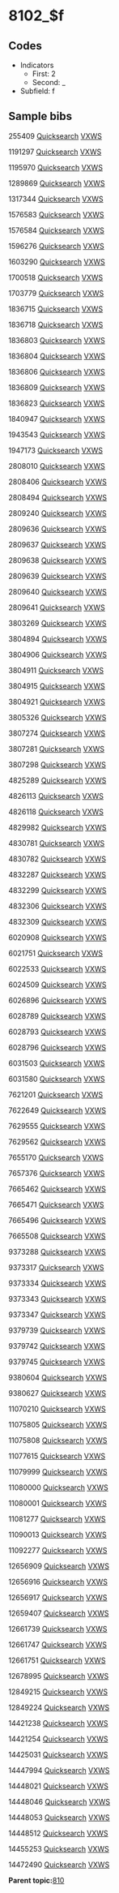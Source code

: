 # 8102\_$f

## Codes

-   Indicators
    -   First: 2
    -   Second: \_
-   Subfield: f

## Sample bibs

255409 [Quicksearch](https://search.library.yale.edu/catalog/255409) [VXWS](http://prodorbis.library.yale.edu:7014/vxws/GetHoldingsService?bibId=255409)

1191297 [Quicksearch](https://search.library.yale.edu/catalog/1191297) [VXWS](http://prodorbis.library.yale.edu:7014/vxws/GetHoldingsService?bibId=1191297)

1195970 [Quicksearch](https://search.library.yale.edu/catalog/1195970) [VXWS](http://prodorbis.library.yale.edu:7014/vxws/GetHoldingsService?bibId=1195970)

1289869 [Quicksearch](https://search.library.yale.edu/catalog/1289869) [VXWS](http://prodorbis.library.yale.edu:7014/vxws/GetHoldingsService?bibId=1289869)

1317344 [Quicksearch](https://search.library.yale.edu/catalog/1317344) [VXWS](http://prodorbis.library.yale.edu:7014/vxws/GetHoldingsService?bibId=1317344)

1576583 [Quicksearch](https://search.library.yale.edu/catalog/1576583) [VXWS](http://prodorbis.library.yale.edu:7014/vxws/GetHoldingsService?bibId=1576583)

1576584 [Quicksearch](https://search.library.yale.edu/catalog/1576584) [VXWS](http://prodorbis.library.yale.edu:7014/vxws/GetHoldingsService?bibId=1576584)

1596276 [Quicksearch](https://search.library.yale.edu/catalog/1596276) [VXWS](http://prodorbis.library.yale.edu:7014/vxws/GetHoldingsService?bibId=1596276)

1603290 [Quicksearch](https://search.library.yale.edu/catalog/1603290) [VXWS](http://prodorbis.library.yale.edu:7014/vxws/GetHoldingsService?bibId=1603290)

1700518 [Quicksearch](https://search.library.yale.edu/catalog/1700518) [VXWS](http://prodorbis.library.yale.edu:7014/vxws/GetHoldingsService?bibId=1700518)

1703779 [Quicksearch](https://search.library.yale.edu/catalog/1703779) [VXWS](http://prodorbis.library.yale.edu:7014/vxws/GetHoldingsService?bibId=1703779)

1836715 [Quicksearch](https://search.library.yale.edu/catalog/1836715) [VXWS](http://prodorbis.library.yale.edu:7014/vxws/GetHoldingsService?bibId=1836715)

1836718 [Quicksearch](https://search.library.yale.edu/catalog/1836718) [VXWS](http://prodorbis.library.yale.edu:7014/vxws/GetHoldingsService?bibId=1836718)

1836803 [Quicksearch](https://search.library.yale.edu/catalog/1836803) [VXWS](http://prodorbis.library.yale.edu:7014/vxws/GetHoldingsService?bibId=1836803)

1836804 [Quicksearch](https://search.library.yale.edu/catalog/1836804) [VXWS](http://prodorbis.library.yale.edu:7014/vxws/GetHoldingsService?bibId=1836804)

1836806 [Quicksearch](https://search.library.yale.edu/catalog/1836806) [VXWS](http://prodorbis.library.yale.edu:7014/vxws/GetHoldingsService?bibId=1836806)

1836809 [Quicksearch](https://search.library.yale.edu/catalog/1836809) [VXWS](http://prodorbis.library.yale.edu:7014/vxws/GetHoldingsService?bibId=1836809)

1836823 [Quicksearch](https://search.library.yale.edu/catalog/1836823) [VXWS](http://prodorbis.library.yale.edu:7014/vxws/GetHoldingsService?bibId=1836823)

1840947 [Quicksearch](https://search.library.yale.edu/catalog/1840947) [VXWS](http://prodorbis.library.yale.edu:7014/vxws/GetHoldingsService?bibId=1840947)

1943543 [Quicksearch](https://search.library.yale.edu/catalog/1943543) [VXWS](http://prodorbis.library.yale.edu:7014/vxws/GetHoldingsService?bibId=1943543)

1947173 [Quicksearch](https://search.library.yale.edu/catalog/1947173) [VXWS](http://prodorbis.library.yale.edu:7014/vxws/GetHoldingsService?bibId=1947173)

2808010 [Quicksearch](https://search.library.yale.edu/catalog/2808010) [VXWS](http://prodorbis.library.yale.edu:7014/vxws/GetHoldingsService?bibId=2808010)

2808406 [Quicksearch](https://search.library.yale.edu/catalog/2808406) [VXWS](http://prodorbis.library.yale.edu:7014/vxws/GetHoldingsService?bibId=2808406)

2808494 [Quicksearch](https://search.library.yale.edu/catalog/2808494) [VXWS](http://prodorbis.library.yale.edu:7014/vxws/GetHoldingsService?bibId=2808494)

2809240 [Quicksearch](https://search.library.yale.edu/catalog/2809240) [VXWS](http://prodorbis.library.yale.edu:7014/vxws/GetHoldingsService?bibId=2809240)

2809636 [Quicksearch](https://search.library.yale.edu/catalog/2809636) [VXWS](http://prodorbis.library.yale.edu:7014/vxws/GetHoldingsService?bibId=2809636)

2809637 [Quicksearch](https://search.library.yale.edu/catalog/2809637) [VXWS](http://prodorbis.library.yale.edu:7014/vxws/GetHoldingsService?bibId=2809637)

2809638 [Quicksearch](https://search.library.yale.edu/catalog/2809638) [VXWS](http://prodorbis.library.yale.edu:7014/vxws/GetHoldingsService?bibId=2809638)

2809639 [Quicksearch](https://search.library.yale.edu/catalog/2809639) [VXWS](http://prodorbis.library.yale.edu:7014/vxws/GetHoldingsService?bibId=2809639)

2809640 [Quicksearch](https://search.library.yale.edu/catalog/2809640) [VXWS](http://prodorbis.library.yale.edu:7014/vxws/GetHoldingsService?bibId=2809640)

2809641 [Quicksearch](https://search.library.yale.edu/catalog/2809641) [VXWS](http://prodorbis.library.yale.edu:7014/vxws/GetHoldingsService?bibId=2809641)

3803269 [Quicksearch](https://search.library.yale.edu/catalog/3803269) [VXWS](http://prodorbis.library.yale.edu:7014/vxws/GetHoldingsService?bibId=3803269)

3804894 [Quicksearch](https://search.library.yale.edu/catalog/3804894) [VXWS](http://prodorbis.library.yale.edu:7014/vxws/GetHoldingsService?bibId=3804894)

3804906 [Quicksearch](https://search.library.yale.edu/catalog/3804906) [VXWS](http://prodorbis.library.yale.edu:7014/vxws/GetHoldingsService?bibId=3804906)

3804911 [Quicksearch](https://search.library.yale.edu/catalog/3804911) [VXWS](http://prodorbis.library.yale.edu:7014/vxws/GetHoldingsService?bibId=3804911)

3804915 [Quicksearch](https://search.library.yale.edu/catalog/3804915) [VXWS](http://prodorbis.library.yale.edu:7014/vxws/GetHoldingsService?bibId=3804915)

3804921 [Quicksearch](https://search.library.yale.edu/catalog/3804921) [VXWS](http://prodorbis.library.yale.edu:7014/vxws/GetHoldingsService?bibId=3804921)

3805326 [Quicksearch](https://search.library.yale.edu/catalog/3805326) [VXWS](http://prodorbis.library.yale.edu:7014/vxws/GetHoldingsService?bibId=3805326)

3807274 [Quicksearch](https://search.library.yale.edu/catalog/3807274) [VXWS](http://prodorbis.library.yale.edu:7014/vxws/GetHoldingsService?bibId=3807274)

3807281 [Quicksearch](https://search.library.yale.edu/catalog/3807281) [VXWS](http://prodorbis.library.yale.edu:7014/vxws/GetHoldingsService?bibId=3807281)

3807298 [Quicksearch](https://search.library.yale.edu/catalog/3807298) [VXWS](http://prodorbis.library.yale.edu:7014/vxws/GetHoldingsService?bibId=3807298)

4825289 [Quicksearch](https://search.library.yale.edu/catalog/4825289) [VXWS](http://prodorbis.library.yale.edu:7014/vxws/GetHoldingsService?bibId=4825289)

4826113 [Quicksearch](https://search.library.yale.edu/catalog/4826113) [VXWS](http://prodorbis.library.yale.edu:7014/vxws/GetHoldingsService?bibId=4826113)

4826118 [Quicksearch](https://search.library.yale.edu/catalog/4826118) [VXWS](http://prodorbis.library.yale.edu:7014/vxws/GetHoldingsService?bibId=4826118)

4829982 [Quicksearch](https://search.library.yale.edu/catalog/4829982) [VXWS](http://prodorbis.library.yale.edu:7014/vxws/GetHoldingsService?bibId=4829982)

4830781 [Quicksearch](https://search.library.yale.edu/catalog/4830781) [VXWS](http://prodorbis.library.yale.edu:7014/vxws/GetHoldingsService?bibId=4830781)

4830782 [Quicksearch](https://search.library.yale.edu/catalog/4830782) [VXWS](http://prodorbis.library.yale.edu:7014/vxws/GetHoldingsService?bibId=4830782)

4832287 [Quicksearch](https://search.library.yale.edu/catalog/4832287) [VXWS](http://prodorbis.library.yale.edu:7014/vxws/GetHoldingsService?bibId=4832287)

4832299 [Quicksearch](https://search.library.yale.edu/catalog/4832299) [VXWS](http://prodorbis.library.yale.edu:7014/vxws/GetHoldingsService?bibId=4832299)

4832306 [Quicksearch](https://search.library.yale.edu/catalog/4832306) [VXWS](http://prodorbis.library.yale.edu:7014/vxws/GetHoldingsService?bibId=4832306)

4832309 [Quicksearch](https://search.library.yale.edu/catalog/4832309) [VXWS](http://prodorbis.library.yale.edu:7014/vxws/GetHoldingsService?bibId=4832309)

6020908 [Quicksearch](https://search.library.yale.edu/catalog/6020908) [VXWS](http://prodorbis.library.yale.edu:7014/vxws/GetHoldingsService?bibId=6020908)

6021751 [Quicksearch](https://search.library.yale.edu/catalog/6021751) [VXWS](http://prodorbis.library.yale.edu:7014/vxws/GetHoldingsService?bibId=6021751)

6022533 [Quicksearch](https://search.library.yale.edu/catalog/6022533) [VXWS](http://prodorbis.library.yale.edu:7014/vxws/GetHoldingsService?bibId=6022533)

6024509 [Quicksearch](https://search.library.yale.edu/catalog/6024509) [VXWS](http://prodorbis.library.yale.edu:7014/vxws/GetHoldingsService?bibId=6024509)

6026896 [Quicksearch](https://search.library.yale.edu/catalog/6026896) [VXWS](http://prodorbis.library.yale.edu:7014/vxws/GetHoldingsService?bibId=6026896)

6028789 [Quicksearch](https://search.library.yale.edu/catalog/6028789) [VXWS](http://prodorbis.library.yale.edu:7014/vxws/GetHoldingsService?bibId=6028789)

6028793 [Quicksearch](https://search.library.yale.edu/catalog/6028793) [VXWS](http://prodorbis.library.yale.edu:7014/vxws/GetHoldingsService?bibId=6028793)

6028796 [Quicksearch](https://search.library.yale.edu/catalog/6028796) [VXWS](http://prodorbis.library.yale.edu:7014/vxws/GetHoldingsService?bibId=6028796)

6031503 [Quicksearch](https://search.library.yale.edu/catalog/6031503) [VXWS](http://prodorbis.library.yale.edu:7014/vxws/GetHoldingsService?bibId=6031503)

6031580 [Quicksearch](https://search.library.yale.edu/catalog/6031580) [VXWS](http://prodorbis.library.yale.edu:7014/vxws/GetHoldingsService?bibId=6031580)

7621201 [Quicksearch](https://search.library.yale.edu/catalog/7621201) [VXWS](http://prodorbis.library.yale.edu:7014/vxws/GetHoldingsService?bibId=7621201)

7622649 [Quicksearch](https://search.library.yale.edu/catalog/7622649) [VXWS](http://prodorbis.library.yale.edu:7014/vxws/GetHoldingsService?bibId=7622649)

7629555 [Quicksearch](https://search.library.yale.edu/catalog/7629555) [VXWS](http://prodorbis.library.yale.edu:7014/vxws/GetHoldingsService?bibId=7629555)

7629562 [Quicksearch](https://search.library.yale.edu/catalog/7629562) [VXWS](http://prodorbis.library.yale.edu:7014/vxws/GetHoldingsService?bibId=7629562)

7655170 [Quicksearch](https://search.library.yale.edu/catalog/7655170) [VXWS](http://prodorbis.library.yale.edu:7014/vxws/GetHoldingsService?bibId=7655170)

7657376 [Quicksearch](https://search.library.yale.edu/catalog/7657376) [VXWS](http://prodorbis.library.yale.edu:7014/vxws/GetHoldingsService?bibId=7657376)

7665462 [Quicksearch](https://search.library.yale.edu/catalog/7665462) [VXWS](http://prodorbis.library.yale.edu:7014/vxws/GetHoldingsService?bibId=7665462)

7665471 [Quicksearch](https://search.library.yale.edu/catalog/7665471) [VXWS](http://prodorbis.library.yale.edu:7014/vxws/GetHoldingsService?bibId=7665471)

7665496 [Quicksearch](https://search.library.yale.edu/catalog/7665496) [VXWS](http://prodorbis.library.yale.edu:7014/vxws/GetHoldingsService?bibId=7665496)

7665508 [Quicksearch](https://search.library.yale.edu/catalog/7665508) [VXWS](http://prodorbis.library.yale.edu:7014/vxws/GetHoldingsService?bibId=7665508)

9373288 [Quicksearch](https://search.library.yale.edu/catalog/9373288) [VXWS](http://prodorbis.library.yale.edu:7014/vxws/GetHoldingsService?bibId=9373288)

9373317 [Quicksearch](https://search.library.yale.edu/catalog/9373317) [VXWS](http://prodorbis.library.yale.edu:7014/vxws/GetHoldingsService?bibId=9373317)

9373334 [Quicksearch](https://search.library.yale.edu/catalog/9373334) [VXWS](http://prodorbis.library.yale.edu:7014/vxws/GetHoldingsService?bibId=9373334)

9373343 [Quicksearch](https://search.library.yale.edu/catalog/9373343) [VXWS](http://prodorbis.library.yale.edu:7014/vxws/GetHoldingsService?bibId=9373343)

9373347 [Quicksearch](https://search.library.yale.edu/catalog/9373347) [VXWS](http://prodorbis.library.yale.edu:7014/vxws/GetHoldingsService?bibId=9373347)

9379739 [Quicksearch](https://search.library.yale.edu/catalog/9379739) [VXWS](http://prodorbis.library.yale.edu:7014/vxws/GetHoldingsService?bibId=9379739)

9379742 [Quicksearch](https://search.library.yale.edu/catalog/9379742) [VXWS](http://prodorbis.library.yale.edu:7014/vxws/GetHoldingsService?bibId=9379742)

9379745 [Quicksearch](https://search.library.yale.edu/catalog/9379745) [VXWS](http://prodorbis.library.yale.edu:7014/vxws/GetHoldingsService?bibId=9379745)

9380604 [Quicksearch](https://search.library.yale.edu/catalog/9380604) [VXWS](http://prodorbis.library.yale.edu:7014/vxws/GetHoldingsService?bibId=9380604)

9380627 [Quicksearch](https://search.library.yale.edu/catalog/9380627) [VXWS](http://prodorbis.library.yale.edu:7014/vxws/GetHoldingsService?bibId=9380627)

11070210 [Quicksearch](https://search.library.yale.edu/catalog/11070210) [VXWS](http://prodorbis.library.yale.edu:7014/vxws/GetHoldingsService?bibId=11070210)

11075805 [Quicksearch](https://search.library.yale.edu/catalog/11075805) [VXWS](http://prodorbis.library.yale.edu:7014/vxws/GetHoldingsService?bibId=11075805)

11075808 [Quicksearch](https://search.library.yale.edu/catalog/11075808) [VXWS](http://prodorbis.library.yale.edu:7014/vxws/GetHoldingsService?bibId=11075808)

11077615 [Quicksearch](https://search.library.yale.edu/catalog/11077615) [VXWS](http://prodorbis.library.yale.edu:7014/vxws/GetHoldingsService?bibId=11077615)

11079999 [Quicksearch](https://search.library.yale.edu/catalog/11079999) [VXWS](http://prodorbis.library.yale.edu:7014/vxws/GetHoldingsService?bibId=11079999)

11080000 [Quicksearch](https://search.library.yale.edu/catalog/11080000) [VXWS](http://prodorbis.library.yale.edu:7014/vxws/GetHoldingsService?bibId=11080000)

11080001 [Quicksearch](https://search.library.yale.edu/catalog/11080001) [VXWS](http://prodorbis.library.yale.edu:7014/vxws/GetHoldingsService?bibId=11080001)

11081277 [Quicksearch](https://search.library.yale.edu/catalog/11081277) [VXWS](http://prodorbis.library.yale.edu:7014/vxws/GetHoldingsService?bibId=11081277)

11090013 [Quicksearch](https://search.library.yale.edu/catalog/11090013) [VXWS](http://prodorbis.library.yale.edu:7014/vxws/GetHoldingsService?bibId=11090013)

11092277 [Quicksearch](https://search.library.yale.edu/catalog/11092277) [VXWS](http://prodorbis.library.yale.edu:7014/vxws/GetHoldingsService?bibId=11092277)

12656909 [Quicksearch](https://search.library.yale.edu/catalog/12656909) [VXWS](http://prodorbis.library.yale.edu:7014/vxws/GetHoldingsService?bibId=12656909)

12656916 [Quicksearch](https://search.library.yale.edu/catalog/12656916) [VXWS](http://prodorbis.library.yale.edu:7014/vxws/GetHoldingsService?bibId=12656916)

12656917 [Quicksearch](https://search.library.yale.edu/catalog/12656917) [VXWS](http://prodorbis.library.yale.edu:7014/vxws/GetHoldingsService?bibId=12656917)

12659407 [Quicksearch](https://search.library.yale.edu/catalog/12659407) [VXWS](http://prodorbis.library.yale.edu:7014/vxws/GetHoldingsService?bibId=12659407)

12661739 [Quicksearch](https://search.library.yale.edu/catalog/12661739) [VXWS](http://prodorbis.library.yale.edu:7014/vxws/GetHoldingsService?bibId=12661739)

12661747 [Quicksearch](https://search.library.yale.edu/catalog/12661747) [VXWS](http://prodorbis.library.yale.edu:7014/vxws/GetHoldingsService?bibId=12661747)

12661751 [Quicksearch](https://search.library.yale.edu/catalog/12661751) [VXWS](http://prodorbis.library.yale.edu:7014/vxws/GetHoldingsService?bibId=12661751)

12678995 [Quicksearch](https://search.library.yale.edu/catalog/12678995) [VXWS](http://prodorbis.library.yale.edu:7014/vxws/GetHoldingsService?bibId=12678995)

12849215 [Quicksearch](https://search.library.yale.edu/catalog/12849215) [VXWS](http://prodorbis.library.yale.edu:7014/vxws/GetHoldingsService?bibId=12849215)

12849224 [Quicksearch](https://search.library.yale.edu/catalog/12849224) [VXWS](http://prodorbis.library.yale.edu:7014/vxws/GetHoldingsService?bibId=12849224)

14421238 [Quicksearch](https://search.library.yale.edu/catalog/14421238) [VXWS](http://prodorbis.library.yale.edu:7014/vxws/GetHoldingsService?bibId=14421238)

14421254 [Quicksearch](https://search.library.yale.edu/catalog/14421254) [VXWS](http://prodorbis.library.yale.edu:7014/vxws/GetHoldingsService?bibId=14421254)

14425031 [Quicksearch](https://search.library.yale.edu/catalog/14425031) [VXWS](http://prodorbis.library.yale.edu:7014/vxws/GetHoldingsService?bibId=14425031)

14447994 [Quicksearch](https://search.library.yale.edu/catalog/14447994) [VXWS](http://prodorbis.library.yale.edu:7014/vxws/GetHoldingsService?bibId=14447994)

14448021 [Quicksearch](https://search.library.yale.edu/catalog/14448021) [VXWS](http://prodorbis.library.yale.edu:7014/vxws/GetHoldingsService?bibId=14448021)

14448046 [Quicksearch](https://search.library.yale.edu/catalog/14448046) [VXWS](http://prodorbis.library.yale.edu:7014/vxws/GetHoldingsService?bibId=14448046)

14448053 [Quicksearch](https://search.library.yale.edu/catalog/14448053) [VXWS](http://prodorbis.library.yale.edu:7014/vxws/GetHoldingsService?bibId=14448053)

14448512 [Quicksearch](https://search.library.yale.edu/catalog/14448512) [VXWS](http://prodorbis.library.yale.edu:7014/vxws/GetHoldingsService?bibId=14448512)

14455253 [Quicksearch](https://search.library.yale.edu/catalog/14455253) [VXWS](http://prodorbis.library.yale.edu:7014/vxws/GetHoldingsService?bibId=14455253)

14472490 [Quicksearch](https://search.library.yale.edu/catalog/14472490) [VXWS](http://prodorbis.library.yale.edu:7014/vxws/GetHoldingsService?bibId=14472490)

**Parent topic:**[810](../../tags/810/810.md)

